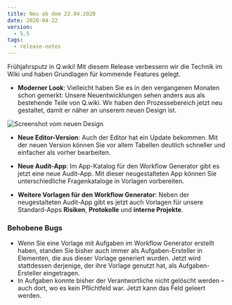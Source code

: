 ```yaml
---
title: Neu ab dem 22.04.2020
date: 2020-04-22
version:
  - 5.5
tags:
  - release-notes
---
```


Frühjahrsputz in Q.wiki! Mit diesem Release verbessern wir die Technik im Wiki und haben Grundlagen für kommende Features gelegt.

- **Moderner Look**: Vielleicht haben Sie es in den vergangenen Monaten schon gemerkt: Unsere Neuentwicklungen sehen anders aus als bestehende Teile von Q.wiki. Wir haben den Prozessebereich jetzt neu gestaltet, damit er näher an unserem neuen Design ist.

![Screenshot vom neuen Design](/images/release-notes/5_5_redesign.png)

- **Neue Editor-Version**: Auch der Editor hat ein Update bekommen. Mit der neuen Version können Sie vor allem Tabellen deutlich schneller und einfacher als vorher bearbeiten.

- **Neue Audit-App**: Im App-Katalog für den Workflow Generator gibt es jetzt eine neue Audit-App. Mit dieser neugestalteten App können Sie unterschiedliche Fragenkataloge in Vorlagen vorbereiten.

- **Weitere Vorlagen für den Workflow Generator**: Neben der neugestalteten Audit-App gibt es jetzt auch Vorlagen für unsere Standard-Apps **Risiken**, **Protokolle** und **interne Projekte**.

### Behobene Bugs

- Wenn Sie eine Vorlage mit Aufgaben im Workflow Generator erstellt haben, standen Sie bisher auch immer als Aufgaben-Ersteller in Elementen, die aus dieser Vorlage generiert wurden. Jetzt wird stattdessen derjenige, der ihre Vorlage genutzt hat, als Aufgaben-Ersteller eingetragen.
- In Aufgaben konnte bisher der Verantwortliche nicht gelöscht werden – auch dort, wo es kein Pflichtfeld war. Jetzt kann das Feld geleert werden.
